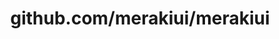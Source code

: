---
layout: post
title: github.com/merakiui/merakiui
categories: link
tags: [انگلیسی, برنامه‌نویسی]
---